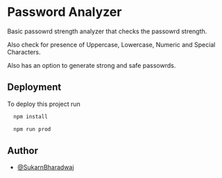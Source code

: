 
# Password Analyzer

Basic passowrd strength analyzer that checks the passowrd strength.

Also check for presence of Uppercase, Lowercase, Numeric and Special Characters.

Also has an option to generate strong and safe passowrds.



## Deployment

To deploy this project run

```bash
  npm install
```

```bash
  npm run prod
```


## Author

- [@SukarnBharadwaj](SukarnBharadwaj)
